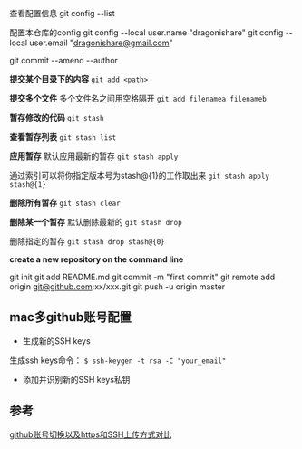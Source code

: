查看配置信息
git config --list

配置本仓库的config
git config --local user.name "dragonishare"
git config --local user.email "dragonishare@gmail.com"


git commit --amend --author 

**提交某个目录下的内容**
`git add <path>`

**提交多个文件**
多个文件名之间用空格隔开 
`git add filenamea filenameb`

**暂存修改的代码**
`git stash`

**查看暂存列表**
`git stash list`

**应用暂存**
默认应用最新的暂存
`git stash apply`

通过索引可以将你指定版本号为stash@{1}的工作取出来
`git stash apply stash@{1}`

**删除所有暂存**
`git stash clear`

**删除某一个暂存**
默认删除最新的
`git stash drop`

删除指定的暂存
`git stash drop stash@{0}`

**create a new repository on the command line** 

git init
git add README.md
git commit -m "first commit"
git remote add origin git@github.com:xx/xxx.git
git push -u origin master


## mac多github账号配置

* 生成新的SSH keys

生成ssh keys命令：
`$ ssh-keygen -t rsa -C "your_email"`

* 添加并识别新的SSH keys私钥


## 参考
[github账号切换以及https和SSH上传方式对比](https://www.jianshu.com/p/1ac06bcd8ab5)



